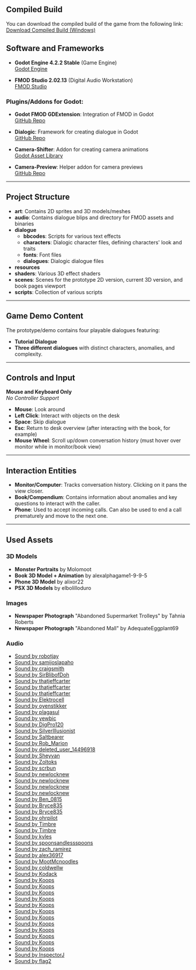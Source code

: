 ## Compiled Build

You can download the compiled build of the game from the following link:  
[Download Compiled Build (Windows)](https://drive.google.com/file/d/17Tt5LvOKnzVleGYw)

## Software and Frameworks

- **Godot Engine 4.2.2 Stable** (Game Engine)  
  [Godot Engine](https://godotengine.org/)
  
- **FMOD Studio 2.02.13** (Digital Audio Workstation)  
  [FMOD Studio](https://www.fmod.com/studio)

### Plugins/Addons for Godot:

- **Godot FMOD GDExtension**: Integration of FMOD in Godot  
  [GitHub Repo](https://github.com/utopia-rise/fmod-gdextension)

- **Dialogic**: Framework for creating dialogue in Godot  
  [GitHub Repo](https://github.com/dialogic-godot/dialogic)

- **Camera-Shifter**: Addon for creating camera animations  
  [Godot Asset Library](https://godotengine.org/asset-library/asset/2927)

- **Camera-Preview**: Helper addon for camera previews  
  [GitHub Repo](https://github.com/anthonyec/godot_little_camera_preview)

---

## Project Structure

- **art**: Contains 2D sprites and 3D models/meshes
- **audio**: Contains dialogue blips and directory for FMOD assets and binaries
- **dialogue**
  - **bbcodes**: Scripts for various text effects
  - **characters**: Dialogic character files, defining characters' look and traits
  - **fonts**: Font files
  - **dialogues**: Dialogic dialogue files
- **resources**
- **shaders**: Various 3D effect shaders
- **scenes**: Scenes for the prototype 2D version, current 3D version, and book pages viewport
- **scripts**: Collection of various scripts

---

## Game Demo Content

The prototype/demo contains four playable dialogues featuring:

- **Tutorial Dialogue**
- **Three different dialogues** with distinct characters, anomalies, and complexity.

---

## Controls and Input

**Mouse and Keyboard Only**  
_No Controller Support_

- **Mouse**: Look around
- **Left Click**: Interact with objects on the desk
- **Space**: Skip dialogue
- **Esc**: Return to desk overview (after interacting with the book, for example)
- **Mouse Wheel**: Scroll up/down conversation history (must hover over monitor while in monitor/book view)

---

## Interaction Entities

- **Monitor/Computer**: Tracks conversation history. Clicking on it pans the view closer.
- **Book/Compendium**: Contains information about anomalies and key questions to interact with the caller.
- **Phone**: Used to accept incoming calls. Can also be used to end a call prematurely and move to the next one.

---

## Used Assets

### 3D Models
- **Monster Portraits** by Molomoot
- **Book 3D Model + Animation** by alexalphagame1-9-9-5
- **Phone 3D Model** by alixor22
- **PSX 3D Models** by elbolilloduro

### Images
- **Newspaper Photograph** "Abandoned Supermarket Trolleys" by Tahnia Roberts
- **Newspaper Photograph** "Abandoned Mall" by AdequateEggplant69

### Audio
- [Sound by robotjay](https://freesound.org/people/robotjay/sounds/275163/)
- [Sound by samijoslapaho](https://freesound.org/people/samijoslapaho/sounds/463344/)
- [Sound by craigsmith](https://freesound.org/people/craigsmith/sounds/480628/)
- [Sound by SirBlibofDoh](https://freesound.org/people/SirBlibofDoh/sounds/664203/)
- [Sound by thatjeffcarter](https://freesound.org/people/thatjeffcarter/sounds/349858/)
- [Sound by thatjeffcarter](https://freesound.org/people/thatjeffcarter/sounds/349859/)
- [Sound by thatjeffcarter](https://freesound.org/people/thatjeffcarter/sounds/349149/)
- [Sound by Elektrocell](https://freesound.org/people/Elektrocell/sounds/20705/)
- [Sound by oyenstikker](https://freesound.org/people/oyenstikker/sounds/452/)
- [Sound by plagasul](https://freesound.org/people/plagasul/sounds/4096/)
- [Sound by yewbic](https://freesound.org/people/yewbic/sounds/33796/)
- [Sound by DigPro120](https://freesound.org/people/DigPro120/sounds/432653/)
- [Sound by SilverIllusionist](https://freesound.org/people/SilverIllusionist/sounds/671112/)
- [Sound by Saltbearer](https://freesound.org/people/Saltbearer/sounds/477609/)
- [Sound by Rob_Marion](https://freesound.org/people/Rob_Marion/sounds/541997/)
- [Sound by deleted_user_14496918](https://freesound.org/people/deleted_user_14496918/sounds/660435/)
- [Sound by Sheyvan](https://freesound.org/people/Sheyvan/sounds/376542/)
- [Sound by Zoltoks](https://freesound.org/people/Zoltoks/sounds/214352/)
- [Sound by scrbun](https://freesound.org/people/scrbun/sounds/583402/)
- [Sound by newlocknew](https://freesound.org/people/newlocknew/sounds/677414/)
- [Sound by newlocknew](https://freesound.org/people/newlocknew/sounds/628248/)
- [Sound by newlocknew](https://freesound.org/people/newlocknew/sounds/548652/)
- [Sound by newlocknew](https://freesound.org/people/newlocknew/sounds/517288/)
- [Sound by Ben_0815](https://freesound.org/people/Ben_0815/sounds/515798/)
- [Sound by Bryce835](https://freesound.org/people/Bryce835/sounds/479282/)
- [Sound by Bryce835](https://freesound.org/people/Bryce835/sounds/556530/)
- [Sound by ohrpilot](https://freesound.org/people/ohrpilot/sounds/182005/)
- [Sound by Timbre](https://freesound.org/people/Timbre/sounds/403840/)
- [Sound by Timbre](https://freesound.org/people/Timbre/sounds/550328/)
- [Sound by kyles](https://freesound.org/people/kyles/sounds/454090/)
- [Sound by spoonsandlessspoons](https://freesound.org/people/spoonsandlessspoons/sounds/361330/)
- [Sound by zach_ramirez](https://freesound.org/people/zach_ramirez/sounds/572940/)
- [Sound by alex36917](https://freesound.org/people/alex36917/sounds/676348/)
- [Sound by MootMcnoodles](https://freesound.org/people/MootMcnoodles/sounds/444399/)
- [Sound by coldwellw](https://freesound.org/people/coldwellw/sounds/192454/)
- [Sound by Kodack](https://freesound.org/people/Kodack/sounds/256472/)
- [Sound by Koops](https://freesound.org/people/Koops/sounds/20231/)
- [Sound by Koops](https://freesound.org/people/Koops/sounds/20228/)
- [Sound by Koops](https://freesound.org/people/Koops/sounds/20232/)
- [Sound by Koops](https://freesound.org/people/Koops/sounds/20229/)
- [Sound by Koops](https://freesound.org/people/Koops/sounds/20251/)
- [Sound by Koops](https://freesound.org/people/Koops/sounds/20261/)
- [Sound by Koops](https://freesound.org/people/Koops/sounds/20230/)
- [Sound by Koops](https://freesound.org/people/Koops/sounds/20252/)
- [Sound by Koops](https://freesound.org/people/Koops/sounds/20263/)
- [Sound by Koops](https://freesound.org/people/Koops/sounds/20241/)
- [Sound by Koops](https://freesound.org/people/Koops/sounds/20233/)
- [Sound by Koops](https://freesound.org/people/Koops/sounds/20258/)
- [Sound by InspectorJ](https://freesound.org/people/InspectorJ/sounds/416179/)
- [Sound by flag2](https://freesound.org/people/flag2/sounds/63318/)
